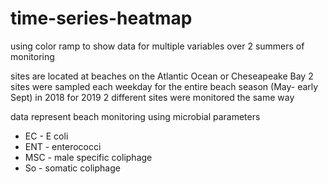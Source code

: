# time-series-heatmap
using color ramp to show data for multiple variables over 2 summers of monitoring

sites are located at beaches on the Atlantic Ocean or Cheseapeake Bay
2 sites were sampled each weekday for the entire beach season (May- early Sept) in 2018 
for 2019 2 different sites were monitored the same way

data represent beach monitoring using microbial parameters
  - EC  - E coli 
  - ENT - enterococci 
  - MSC - male specific coliphage 
  - So  - somatic coliphage
  
  
